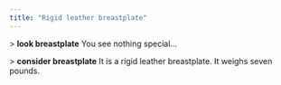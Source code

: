 ```yaml
---
title: "Rigid leather breastplate"
---
```


\> **look breastplate** You see nothing special...

\> **consider breastplate** It is a rigid leather breastplate. It weighs
seven pounds.